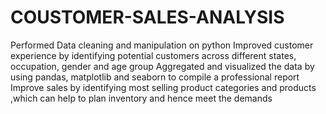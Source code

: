# COUSTOMER-SALES-ANALYSIS
Performed Data cleaning and manipulation on python
Improved customer experience by identifying potential  customers across different states, occupation, gender and age group
Aggregated and visualized the data by using pandas, matplotlib and seaborn to compile a professional report
Improve sales by identifying most selling product categories and products ,which  can help to plan inventory and hence meet the demands
